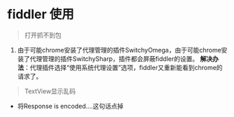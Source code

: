 # fiddler 使用

> 打开抓不到包

1. 由于可能chrome安装了代理管理的插件SwitchyOmega，由于可能chrome安装了代理管理的插件SwitchySharp，插件都会屏蔽fiddler的设置。 **解决办法**：代理插件选择“使用系统代理设置”选项，fiddler又重新能看到chrome的请求了。

>  TextView显示乱码

- 将Response is encoded....这句话点掉